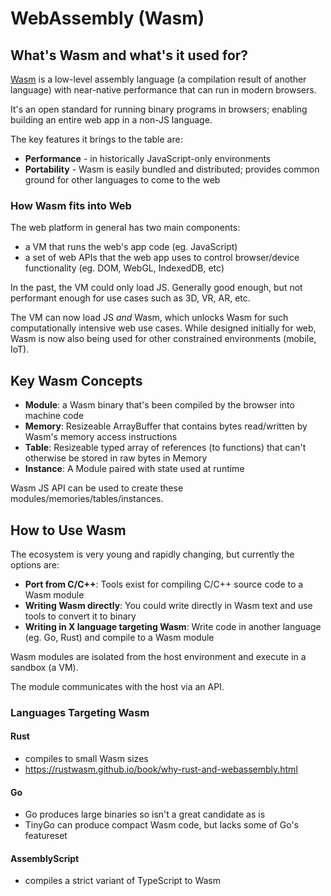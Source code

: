 # WebAssembly (Wasm)

## What's Wasm and what's it used for?

[Wasm](https://webassembly.org/)  is a low-level assembly language (a compilation result of another language) with near-native performance that can run in modern browsers.

It's an open standard for running binary programs in browsers; enabling building an entire web app in a non-JS language.

The key features it brings to the table are:

- **Performance** - in historically JavaScript-only environments
- **Portability** - Wasm is easily bundled and distributed; provides common ground for other languages to come to the web

### How Wasm fits into Web

The web platform in general has two main components:
- a VM that runs the web's app code (eg. JavaScript)
- a set of web APIs that the web app uses to control browser/device functionality (eg. DOM, WebGL, IndexedDB, etc)

In the past, the VM could only load JS. Generally good enough, but not performant enough for use cases such as 3D, VR, AR, etc.

The VM can now load JS _and_ Wasm, which unlocks Wasm for such computationally intensive web use cases. While designed initially for web, Wasm is now also being used for other constrained environments (mobile, IoT).

## Key Wasm Concepts

- **Module**: a Wasm binary that's been compiled by the browser into machine code
- **Memory**: Resizeable ArrayBuffer that contains bytes read/written by Wasm's memory access instructions
- **Table**: Resizeable typed array of references (to functions) that can't otherwise be stored in raw bytes in Memory
- **Instance**: A Module paired with state used at runtime

Wasm JS API can be used to create these modules/memories/tables/instances.

## How to Use Wasm

The ecosystem is very young and rapidly changing, but currently the options are:

- **Port from C/C++**: Tools exist for compiling C/C++ source code to a Wasm module
- **Writing Wasm directly**: You could write directly in Wasm text and use tools to convert it to binary
- **Writing in X language targeting Wasm**: Write code in another language (eg. Go, Rust) and compile to a Wasm module

Wasm modules are isolated from the host environment and execute in a sandbox (a VM).

The module communicates with the host via an API.

### Languages Targeting Wasm

#### Rust
- compiles to small Wasm sizes
- https://rustwasm.github.io/book/why-rust-and-webassembly.html

#### Go
- Go produces large binaries so isn't a great candidate as is
- TinyGo can produce compact Wasm code, but lacks some of Go's featureset

#### AssemblyScript
- compiles a strict variant of TypeScript to Wasm
